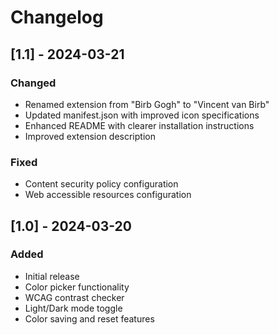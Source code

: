 # Changelog

## [1.1] - 2024-03-21

### Changed
- Renamed extension from "Birb Gogh" to "Vincent van Birb"
- Updated manifest.json with improved icon specifications
- Enhanced README with clearer installation instructions
- Improved extension description

### Fixed
- Content security policy configuration
- Web accessible resources configuration

## [1.0] - 2024-03-20

### Added
- Initial release
- Color picker functionality
- WCAG contrast checker
- Light/Dark mode toggle
- Color saving and reset features 